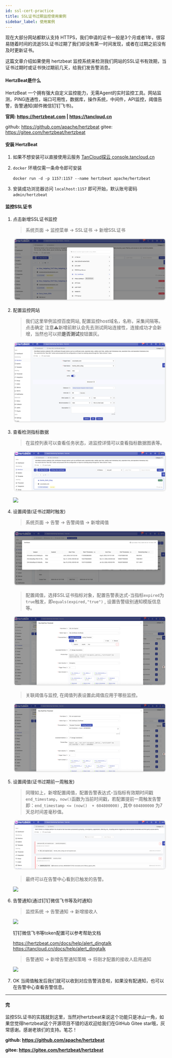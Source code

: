 ```yaml
---
id: ssl-cert-practice  
title: SSL证书过期监控使用案例    
sidebar_label: 使用案例
---
```


现在大部分网站都默认支持 HTTPS，我们申请的证书一般是3个月或者1年，很容易随着时间的流逝SSL证书过期了我们却没有第一时间发现，或者在过期之前没有及时更新证书。

这篇文章介绍如果使用 hertzbeat 监控系统来检测我们网站的SSL证书有效期，当证书过期时或证书快过期前几天，给我们发告警消息。

#### HertzBeat是什么

HertzBeat 一个拥有强大自定义监控能力，无需Agent的实时监控工具。网站监测，PING连通性，端口可用性，数据库，操作系统，中间件，API监控，阈值告警，告警通知(邮件微信钉钉飞书)。

**官网: <https://hertzbeat.com> | <https://tancloud.cn>**

github: <https://github.com/apache/hertzbeat>
gitee: <https://gitee.com/hertzbeat/hertzbeat>

#### 安装 HertzBeat

1. 如果不想安装可以直接使用云服务 [TanCloud探云 console.tancloud.cn](https://console.tancloud.cn)

2. `docker` 环境仅需一条命令即可安装

    `docker run -d -p 1157:1157 --name hertzbeat apache/hertzbeat`

3. 安装成功浏览器访问 `localhost:1157` 即可开始，默认账号密码 `admin/hertzbeat`

#### 监控SSL证书

1. 点击新增SSL证书监控

    > 系统页面 -> 监控菜单 -> SSL证书 -> 新增SSL证书

    ![](/img/docs/start/ssl_1.png)

2. 配置监控网站

   > 我们这里举例监控百度网站, 配置监控host域名，名称，采集间隔等。  
   > 点击确定 注意⚠️新增前默认会先去测试网站连接性，连接成功才会新增，当然也可以把**是否测试**按钮置灰。

    ![](/img/docs/start/ssl_2.png)

3. 查看检测指标数据

    > 在监控列表可以查看任务状态，进监控详情可以查看指标数据图表等。

    ![](/img/docs/start/ssl_3.png)

    ![](/img/docs/start/ssl_11.png)

4. 设置阈值(证书过期时触发)

    > 系统页面 -> 告警 -> 告警阈值 -> 新增阈值

    ![](/img/docs/start/ssl_4.png)

    > 配置阈值，选择SSL证书指标对象，配置告警表达式-当指标`expired`为`true`触发，即`equals(expired,"true")` , 设置告警级别通知模版信息等。

    ![](/img/docs/start/ssl_5.png)

    > 关联阈值与监控, 在阈值列表设置此阈值应用于哪些监控。

    ![](/img/docs/start/ssl_6.png)

5. 设置阈值(证书过期前一周触发)

    > 同理如上，新增配置阈值，配置告警表达式-当指标有效期时间戳 `end_timestamp`，`now()`函数为当前时间戳，若配置提前一周触发告警即：`end_timestamp <= (now()  + 604800000)` , 其中 `604800000` 为7天总时间差毫秒值。

    ![](/img/docs/start/ssl_7.png)

    > 最终可以在告警中心看到已触发的告警。

    ![](/img/docs/start/ssl_8.png)

6. 告警通知(通过钉钉微信飞书等及时通知)

    > 监控系统 -> 告警通知 -> 新增接收人

    ![](/img/docs/start/ssl_9.png)

    钉钉微信飞书等token配置可以参考帮助文档

    <https://hertzbeat.com/docs/help/alert_dingtalk>  
    <https://tancloud.cn/docs/help/alert_dingtalk>

    > 告警通知 -> 新增告警通知策略 -> 将刚才配置的接收人启用通知

    ![](/img/docs/start/ssl_10.png)

7. OK 当阈值触发后我们就可以收到对应告警消息啦，如果没有配通知，也可以在告警中心查看告警信息。

----  

#### 完

监控SSL证书的实践就到这里，当然对hertzbeat来说这个功能只是冰山一角，如果您觉得hertzbeat这个开源项目不错的话欢迎给我们在GitHub Gitee star哦，灰常感谢。感谢老铁们的支持。笔芯！

**github: <https://github.com/apache/hertzbeat>**

**gitee: <https://gitee.com/hertzbeat/hertzbeat>**
